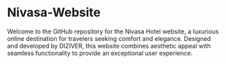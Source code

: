 # Nivasa-Website
Welcome to the GitHub repository for the Nivasa Hotel website, a luxurious online destination for travelers seeking comfort and elegance. Designed and developed by DIZIVER, this website combines aesthetic appeal with seamless functionality to provide an exceptional user experience.
